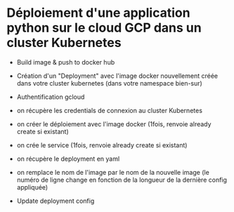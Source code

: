 # Déploiement d'une application python sur le cloud GCP dans un cluster Kubernetes 

- Build image & push to docker hub

- Création d'un "Deployment" avec l'image docker nouvellement créée dans votre cluster kubernetes (dans votre namespace bien-sur)

- Authentification gcloud
- on récupère les credentials de connexion au cluster Kubernetes
- on créer le déploiement avec l'image docker (1fois, renvoie already create si existant)
- on crée le service (1fois, renvoie already create si existant)
- on récupère le deployment en yaml
- on remplace le nom de l'image par le nom de la nouvelle image (le numéro de ligne change en fonction de la longueur de la dernière config appliquée)
- Update deployment config
